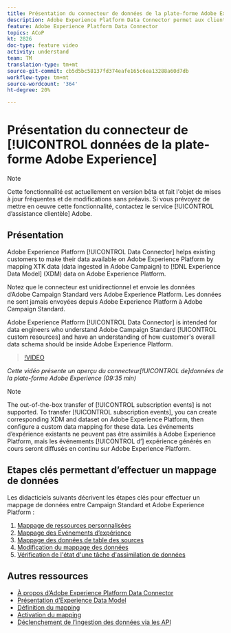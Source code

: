 ```yaml
---
title: Présentation du connecteur de données de la plate-forme Adobe Experience
description: Adobe Experience Platform Data Connector permet aux clients existants de rendre leurs données disponibles sur Adobe Experience Platform en mappant les données XTK (données ingérées dans Campaign) avec les données XDM (Experience Data Model) sur Adobe Experience Platform.
feature: Adobe Experience Platform Data Connector
topics: ACoP
kt: 2826
doc-type: feature video
activity: understand
team: TM
translation-type: tm+mt
source-git-commit: cb5d5bc58137fd374eafe165c6ea13288a60d7db
workflow-type: tm+mt
source-wordcount: '364'
ht-degree: 20%

---
```



# Présentation du connecteur de [!UICONTROL données de la plate-forme Adobe Experience]

>[!NOTE]
>
>Cette fonctionnalité est actuellement en version bêta et fait l&#39;objet de mises à jour fréquentes et de modifications sans préavis.
>Si vous prévoyez de mettre en oeuvre cette fonctionnalité, contactez le service [!UICONTROL d’assistance clientèle] Adobe.

## Présentation

Adobe Experience Platform [!UICONTROL Data Connector] helps existing customers to make their data available on Adobe Experience Platform by mapping XTK data (data ingested in Adobe Campaign) to [!DNL Experience Data Model] (XDM) data on Adobe Experience Platform.

Notez que le connecteur est unidirectionnel et envoie les données d’Adobe Campaign Standard vers Adobe Experience Platform. Les données ne sont jamais envoyées depuis Adobe Experience Platform à Adobe Campaign Standard.

Adobe Experience Platform [!UICONTROL Data Connector] is intended for data engineers who understand Adobe Campaign Standard [!UICONTROL custom resources] and have an understanding of how customer&#39;s overall data schema should be inside Adobe Experience Platform.

>[!VIDEO](https://video.tv.adobe.com/v/27304?quality=12)

*Cette vidéo présente un aperçu du connecteur[!UICONTROL de]données de la plate-forme Adobe Experience (09:35 min)*

>[!NOTE]
>
>The out-of-the-box transfer of [!UICONTROL subscription events] is not supported. To transfer [!UICONTROL subscription events], you can create corresponding XDM and dataset on Adobe Experience Platform, then configure a custom data mapping for these data.
>Les événements  d’expérience existants ne peuvent pas être assimilés à Adobe Experience Platform, mais les événements [!UICONTROL d’] expérience générés en cours seront diffusés en continu sur Adobe Experience Platform.

## Etapes clés permettant d’effectuer un mappage de données

Les didacticiels suivants décrivent les étapes clés pour effectuer un mappage de données entre Campaign Standard et Adobe Experience Platform :

1. [Mappage de ressources personnalisées](/help/administrating/adobe-experience-platform-data-connector/mapping-custom-resources.md)
2. [Mappage des Événements d’expérience](/help/administrating/adobe-experience-platform-data-connector/mapping-experience-events.md)
3. [Mappage des données de table des sources](/help/administrating/adobe-experience-platform-data-connector/mapping-seed-table-data.md)
4. [Modification du mappage des données](/help/administrating/adobe-experience-platform-data-connector/modifying-data-mapping.md)
5. [Vérification de l&#39;état d&#39;une tâche d&#39;assimilation de données](/help/administrating/adobe-experience-platform-data-connector/checking-status-of-data-ingestion-jobs.md)

## Autres ressources

* [À propos d’Adobe Experience Platform Data Connector](https://docs.adobe.com/content/help/en/campaign-standard/using/administrating/mapping-campaign-and-aep-data/aep-about-data-connector.html)
* [Présentation d’Experience Data Model](https://docs.adobe.com/content/help/en/campaign-standard/using/administrating/mapping-campaign-and-aep-data/aep-data-model-overview.html)
* [Définition du mapping](https://docs.adobe.com/content/help/en/campaign-standard/using/administrating/mapping-campaign-and-aep-data/aep-mapping-definition.html)
* [Activation du mapping](https://docs.adobe.com/content/help/en/campaign-standard/using/administrating/mapping-campaign-and-aep-data/aep-mapping-activation.html)
* [Déclenchement de l’ingestion des données via les API](https://docs.adobe.com/content/help/en/campaign-standard/using/administrating/mapping-campaign-and-aep-data/aep-triggering-data-ingestion.html)
